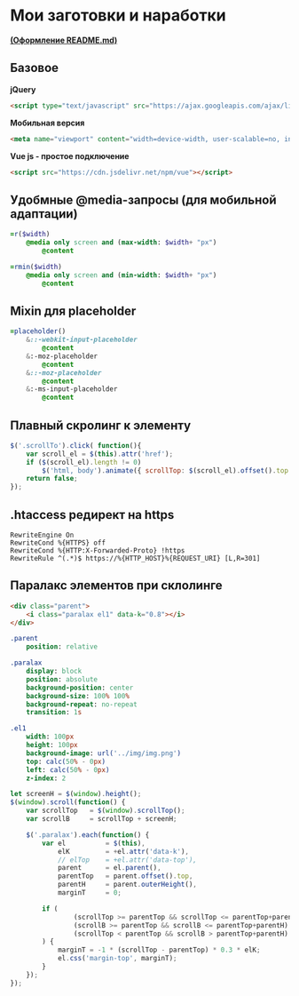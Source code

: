 # Мои заготовки и наработки
<a href="https://gist.github.com/fvcproductions/1bfc2d4aecb01a834b46" target="_blank">**(Оформление README.md)**</a>

## Базовое
**jQuery**
```HTML
<script type="text/javascript" src="https://ajax.googleapis.com/ajax/libs/jquery/1/jquery.min.js"></script>
```

**Мобильная версия**
```HTML
<meta name="viewport" content="width=device-width, user-scalable=no, initial-scale=1.0, maximum-scale=1.0, minimum-scale=1.0">
```

**Vue js - простое подключение**
```HTML
<script src="https://cdn.jsdelivr.net/npm/vue"></script>
```


## Удобмные @media-запросы (для мобильной адаптации)
```SASS
=r($width)
	@media only screen and (max-width: $width+ "px")
		@content

=rmin($width)
	@media only screen and (min-width: $width+ "px")
		@content
```


## Mixin для placeholder
```SASS
=placeholder()
	&::-webkit-input-placeholder
		@content
	&:-moz-placeholder
		@content
	&::-moz-placeholder
		@content
	&:-ms-input-placeholder
		@content
```


## Плавный скролинг к элементу
```javascript
$('.scrollTo').click( function(){
	var scroll_el = $(this).attr('href');
	if ($(scroll_el).length != 0)
		$('html, body').animate({ scrollTop: $(scroll_el).offset().top }, 500);
	return false;
});
```

## .htaccess редирект на https
```
RewriteEngine On
RewriteCond %{HTTPS} off
RewriteCond %{HTTP:X-Forwarded-Proto} !https
RewriteRule ^(.*)$ https://%{HTTP_HOST}%{REQUEST_URI} [L,R=301]
```

## Паралакс элементов при склолинге
```HTML
<div class="parent">
	<i class="paralax el1" data-k="0.8"></i>
</div>
```
```SASS
.parent
	position: relative

.paralax
	display: block
	position: absolute
	background-position: center
	background-size: 100% 100%
	background-repeat: no-repeat
	transition: 1s

.el1
	width: 100px
	height: 100px
	background-image: url('../img/img.png')
	top: calc(50% - 0px)
	left: calc(50% - 0px)
	z-index: 2
```
```javascript
let screenH = $(window).height();
$(window).scroll(function() {
	var scrollTop   = $(window).scrollTop();
	var scrollB     = scrollTop + screenH;

	$('.paralax').each(function() {
		var el          = $(this),
			elK         = +el.attr('data-k'),
			// elTop    = +el.attr('data-top'),
			parent      = el.parent(),
			parentTop   = parent.offset().top,
			parentH     = parent.outerHeight(),
			marginT     = 0;

		if (
				(scrollTop >= parentTop && scrollTop <= parentTop+parentH) ||
				(scrollB >= parentTop && scrollB <= parentTop+parentH) ||
				(scrollTop < parentTop && scrollB > parentTop+parentH)
		) {
			marginT = -1 * (scrollTop - parentTop) * 0.3 * elK;
			el.css('margin-top', marginT);
		}
	});
});
```